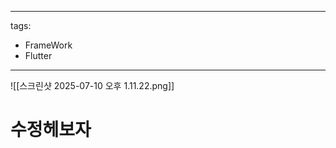 <!-- 태그를 입력하면 docusaurus 하단에 태그가 잡힙니다. -->
---
tags:
  - FrameWork
  - Flutter
---


![[스크린샷 2025-07-10 오후 1.11.22.png]]

# 수정헤보자